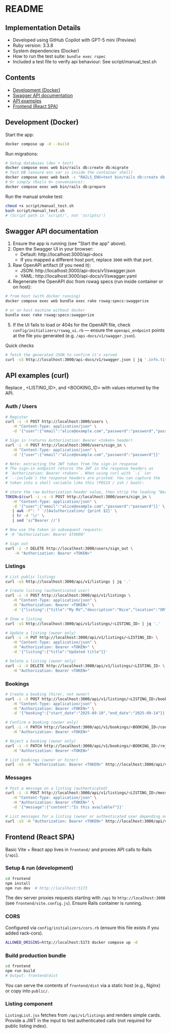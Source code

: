 # README

## Implementation Details
- Developed using GitHub Copilot with GPT-5 mini (Preview) 
- Ruby version: 3.3.8
- System dependencies (Docker)
- How to run the test suite: `bundle exec rspec`
- Included a test file to verify api behaviour: See script/manual_test.sh

## Contents
- [Development (Docker)](#development-docker)
- [Swagger API documentation](#swagger-api-documentation)
- [API examples](#api-examples-curl)
- [Frontend (React SPA)](#frontend-react-spa) 

## Development (Docker)

Start the app:
```bash
docker compose up -d --build
```

Run migrations:
```bash
# Setup databases (dev + test)
docker compose exec web bin/rails db:create db:migrate
# Test DB (ensure env var is inside the container shell)
docker compose exec web bash -c "RAILS_ENV=test bin/rails db:create db:migrate"
# Or simply (Rails 6+ convenience):
docker compose exec web bin/rails db:prepare
```

Run the manual smoke test:
```bash
chmod +x script/manual_test.sh
bash script/manual_test.sh
# (Script path is 'script/', not 'scripts/')
```
## Swagger API documentation

1. Ensure the app is running (see "Start the app" above).
2. Open the Swagger UI in your browser:
   - Default: http://localhost:3000/api-docs
   - If you mapped a different host port, replace `3000` with that port.
3. Raw OpenAPI artifact (if you need it):
   - JSON: http://localhost:3000/api-docs/v1/swagger.json
   - YAML: http://localhost:3000/api-docs/v1/swagger.yaml
4. Regenerate the OpenAPI doc from rswag specs (run inside container or on host):
```bash
# from host (with docker running)
docker compose exec web bundle exec rake rswag:specs:swaggerize

# or on host machine without docker
bundle exec rake rswag:specs:swaggerize
```
5. If the UI fails to load or 404s for the OpenAPI file, check `config/initializers/rswag_ui.rb` — ensure the `openapi_endpoint` points at the file you generated (e.g. `/api-docs/v1/swagger.json`).

Quick checks
```bash
# fetch the generated JSON to confirm it's served
curl -sS http://localhost:3000/api-docs/v1/swagger.json | jq '.info.title'  # requires jq
```

## API examples (curl)

Replace <TOKEN>, <LISTING_ID>, and <BOOKING_ID> with values returned by the API.

### Auth / Users
```bash
# Register
curl -i -X POST http://localhost:3000/users \
   -H "Content-Type: application/json" \
   -d '{"user":{"email":"alice@example.com","password":"password","password_confirmation":"password","name":"Alice"}}'

# Sign in (returns Authorization: Bearer <token> header)
curl -i -X POST http://localhost:3000/users/sign_in \
   -H "Content-Type: application/json" \
   -d '{"user":{"email":"alice@example.com","password":"password"}}'

# Note: extracting the JWT token from the sign-in response
# The sign-in endpoint returns the JWT in the response headers as
# `Authorization: Bearer <token>`. When using curl with `-i` (or
# `--include`) the response headers are printed. You can capture the
# token into a shell variable like this (POSIX / zsh / bash):

# store the raw Authorization header value, then strip the leading "Bearer "
TOKEN=$(curl -i -s -X POST http://localhost:3000/users/sign_in \
   -H "Content-Type: application/json" \
   -d '{"user":{"email":"alice@example.com","password":"password"}}' \
   | awk -F": " '/[Aa]uthorization/ {print $2}' \
   | tr -d '\r' \
   | sed 's/^Bearer //')

# Now use the token in subsequent requests:
# -H "Authorization: Bearer $TOKEN"

# Sign out
curl -i -X DELETE http://localhost:3000/users/sign_out \
    -H "Authorization: Bearer <TOKEN>"
```

### Listings
```bash
# List public listings
curl -sS http://localhost:3000/api/v1/listings | jq '.'

# Create listing (authenticated user)
curl -i -X POST http://localhost:3000/api/v1/listings \
   -H "Content-Type: application/json" \
   -H "Authorization: Bearer <TOKEN>" \
   -d '{"listing":{"title":"My RV","description":"Nice","location":"OR","price_per_day":100}}'

# Show a listing
curl -sS http://localhost:3000/api/v1/listings/<LISTING_ID> | jq '.'

# Update a listing (owner only)
curl -i -X PUT http://localhost:3000/api/v1/listings/<LISTING_ID> \
   -H "Content-Type: application/json" \
   -H "Authorization: Bearer <TOKEN>" \
   -d '{"listing":{"title":"Updated title"}}'

# Delete a listing (owner only)
curl -i -X DELETE http://localhost:3000/api/v1/listings/<LISTING_ID> \
   -H "Authorization: Bearer <TOKEN>"
```

### Bookings
```bash
# Create a booking (hirer, not owner)
curl -i -X POST http://localhost:3000/api/v1/listings/<LISTING_ID>/bookings \
   -H "Content-Type: application/json" \
   -H "Authorization: Bearer <TOKEN>" \
   -d '{"booking":{"start_date":"2025-09-10","end_date":"2025-09-14"}}'

# Confirm a booking (owner only)
curl -i -X PATCH http://localhost:3000/api/v1/bookings/<BOOKING_ID>/confirm \
   -H "Authorization: Bearer <TOKEN>"

# Reject a booking (owner only)
curl -i -X PATCH http://localhost:3000/api/v1/bookings/<BOOKING_ID>/reject \
   -H "Authorization: Bearer <TOKEN>"

# List bookings (owner or hirer)
curl -sS -H "Authorization: Bearer <TOKEN>" http://localhost:3000/api/v1/bookings | jq '.'
```

### Messages
```bash
# Post a message on a listing (authenticated)
curl -i -X POST http://localhost:3000/api/v1/listings/<LISTING_ID>/messages \
   -H "Content-Type: application/json" \
   -H "Authorization: Bearer <TOKEN>" \
   -d '{"message":{"content":"Is this available?"}}'

# List messages for a listing (owner or authenticated user depending on API)
curl -sS -H "Authorization: Bearer <TOKEN>" http://localhost:3000/api/v1/listings/<LISTING_ID>/messages | jq '.'
```

## Frontend (React SPA)

Basic Vite + React app lives in `frontend/` and proxies API calls to Rails (`/api`).

### Setup & run (development)
```bash
cd frontend
npm install
npm run dev  # http://localhost:5173
```

The dev server proxies requests starting with `/api` to `http://localhost:3000` (see `frontend/vite.config.js`). Ensure Rails container is running.

### CORS
Configured via `config/initializers/cors.rb` (ensure this file exists if you added rack-cors).
```bash
ALLOWED_ORIGINS=http://localhost:5173 docker compose up -d
```

### Build production bundle
```bash
cd frontend
npm run build
# Output: frontend/dist
```
You can serve the contents of `frontend/dist` via a static host (e.g., Nginx) or copy into `public/`.

### Listing component
`ListingList.jsx` fetches from `/api/v1/listings` and renders simple cards. Provide a JWT in the input to test authenticated calls (not required for public listing index).



